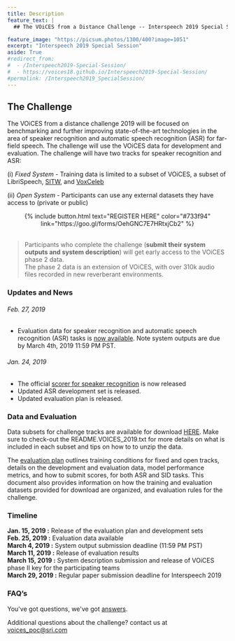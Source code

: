 ```yaml
---
title: Description
feature_text: |
  ## The VOiCES from a Distance Challenge -- Interspeech 2019 Special Session

feature_image: "https://picsum.photos/1300/400?image=1051"
excerpt: "Interspeech 2019 Special Session"
aside: True
#redirect_from:
#  - /Interspeech2019-Special-Session/
#  - https://voices18.github.io/Interspeech2019-Special-Session/
#permalink: /Interspeech2019_SpecialSession/
---
```


## The Challenge

The VOiCES from a distance challenge 2019 will be focused on benchmarking and further improving state-of-the-art technologies
in the area of speaker recognition and automatic speech recognition (ASR) for far-field speech. The challenge will use the VOiCES data for development and evaluation. The challenge will have two tracks for speaker recognition and ASR:

(i) _Fixed System_ - Training data is limited to a subset of VOiCES, a subset of LibriSpeech, [SITW](http://www.speech.sri.com/projects/sitw/), and [VoxCeleb](http://www.robots.ox.ac.uk/~vgg/data/voxceleb/index.html#portfolio)

(ii) _Open System_ - Participants can use any external datasets they have access to (private or public)

<center>{% include button.html text="REGISTER HERE" color="#733f94" link="https://goo.gl/forms/OehGNC7E7HRtxjCb2" %} </center> <br/>


 > Participants who complete the challenge (**submit their system outputs and system description**) will get early access to the VOiCES phase 2 data.   
The phase 2 data is an extension of VOiCES, with over 310k audio files recorded in new reverberant environments.

### Updates and News

###### Feb. 27, 2019
- Evaluation data for speaker recognition and automatic speech recognition (ASR) tasks
is [now available](https://app.box.com/s/9tpuuycgxk9hykr6romsv05vvmdpie11/folder/63974282174). Note
system outputs are due by March 4th, 2019 11:59 PM PST. 
###### Jan. 24, 2019
-  The official [scorer for speaker recognition](https://app.box.com/s/9tpuuycgxk9hykr6romsv05vvmdpie11/folder/63883249918) is now released
- Updated ASR development set is released.
- Updated evaluation plan is released.

### Data and Evaluation
Data subsets for challenge tracks are available for download [HERE](https://app.box.com/s/9tpuuycgxk9hykr6romsv05vvmdpie11). Make sure to check-out the README.VOICES_2019.txt for more details on what is included in each subset and tips on how to to unzip the data.<br/>

The [evaluation plan](/images/VOiCES_eval_plan.v6.pdf) outlines training conditions for fixed and open tracks, details on the development and evaluation data, model performance metrics, and how to submit scores, for both ASR and SID tasks. This document also provides information on how the training and evaluation datasets provided for download are organized, and evaluation rules for the challenge.  


### Timeline
**Jan. 15, 2019 :** Release of the evaluation plan and development sets  
**Feb. 25, 2019 :** Evaluation data available  
**March 4, 2019 :**  System output submission deadline (11:59 PM PST)  
**March 11, 2019 :** Release of evaluation results  
**March 15, 2019 :** System description submission and release of VOiCES phase II key for the participating teams  
**March 29, 2019 :** Regular paper submission deadline for Interspeech 2019  

### FAQ’s
You've got questions, we've got [answers](Interpeech_FAQ.md).

Additional questions about the challenge? contact us at voices_poc@sri.com
